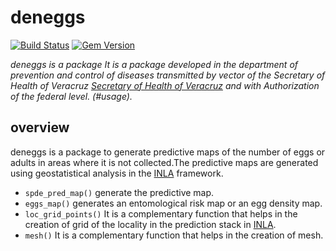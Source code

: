# deneggs

[![Build Status](https://travis-ci.org/pages-themes/cayman.svg?branch=master)](https://travis-ci.org/pages-themes/cayman) [![Gem Version](https://badge.fury.io/rb/jekyll-theme-cayman.svg)](https://badge.fury.io/rb/jekyll-theme-cayman)

*deneggs is a package It is a package developed in the department of prevention and control of diseases transmitted by vector of the Secretary of Health of Veracruz [Secretary of Health of Veracruz](https://www.ssaver.gob.mx/) and with Authorization of the federal level. (#usage).*

## overview
deneggs is a package to generate predictive maps of the number of eggs or adults in areas where it is not collected.The predictive maps are generated using geostatistical analysis in the [INLA](http://www.r-inla.org/) framework. 

  - `spde_pred_map()` generate the predictive map.
  - `eggs_map()` generates an entomological risk map or an egg density map.
  - `loc_grid_points()` It is a complementary function that helps in the creation of grid of the locality in the prediction stack in [INLA](http://www.r-inla.org/).
  - `mesh()` It is a complementary function that helps in the creation of mesh.
